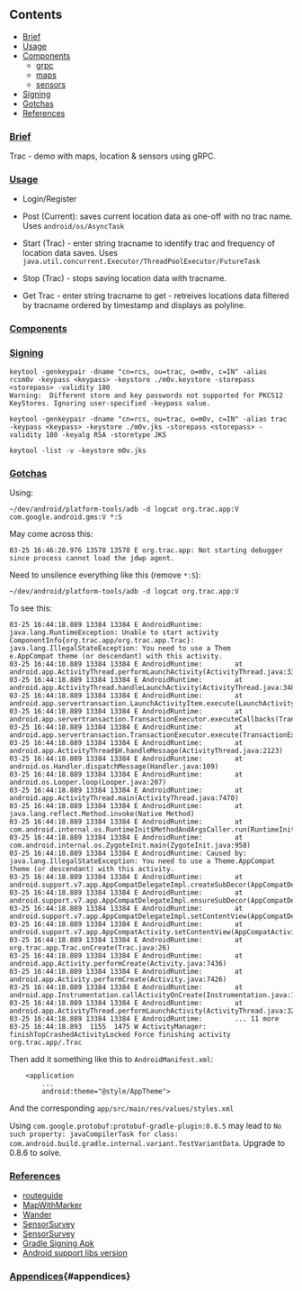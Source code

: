 ## Contents
- [Brief](#brief)
- [Usage](#usage)
- [Components](#components)
  - [grpc](#grpc)
  - [maps](#maps)
  - [sensors](#sensors)
- [Signing](#signing)
- [Gotchas](#gotchas)
- [References](#references)

### [Brief](#brief)

Trac - demo with maps, location \& sensors using gRPC.

### [Usage](#usage)

+ Login/Register

+ Post (Current): saves current location data as one-off with no trac name. Uses `android/os/AsyncTask`

+ Start (Trac) - enter string tracname to identify trac and frequency of location data saves. Uses `java.util.concurrent.Executor/ThreadPoolExecutor/FutureTask`

+ Stop (Trac) - stops saving location data with tracname.

+ Get Trac - enter string tracname to get - retreives locations data filtered by tracname ordered by timestamp and displays as polyline. 

### [Components](#components)



### [Signing](#signing)

```
keytool -genkeypair -dname "cn=rcs, ou=trac, o=m0v, c=IN" -alias rcsm0v -keypass <keypass> -keystore ./m0v.keystore -storepass <storepass> -validity 180
Warning:  Different store and key passwords not supported for PKCS12 KeyStores. Ignoring user-specified -keypass value.

keytool -genkeypair -dname "cn=rcs, ou=trac, o=m0v, c=IN" -alias trac -keypass <keypass> -keystore ./m0v.jks -storepass <storepass> -validity 180 -keyalg RSA -storetype JKS

keytool -list -v -keystore m0v.jks
```

### [Gotchas](#gotchas)

Using:
```
~/dev/android/platform-tools/adb -d logcat org.trac.app:V com.google.android.gms:V *:S
```
May come across this:
```
03-25 16:46:28.976 13578 13578 E org.trac.app: Not starting debugger since process cannot load the jdwp agent.
```
Need to unsilence everything like this (remove `*:S`):
```
~/dev/android/platform-tools/adb -d logcat org.trac.app:V
```
To see this:
```
03-25 16:44:18.889 13384 13384 E AndroidRuntime: java.lang.RuntimeException: Unable to start activity ComponentInfo{org.trac.app/org.trac.app.Trac}: java.lang.IllegalStateException: You need to use a Them
e.AppCompat theme (or descendant) with this activity.                                                                                                                                                       
03-25 16:44:18.889 13384 13384 E AndroidRuntime:        at android.app.ActivityThread.performLaunchActivity(ActivityThread.java:3300)                                                                     
03-25 16:44:18.889 13384 13384 E AndroidRuntime:        at android.app.ActivityThread.handleLaunchActivity(ActivityThread.java:3484)                                               
03-25 16:44:18.889 13384 13384 E AndroidRuntime:        at android.app.servertransaction.LaunchActivityItem.execute(LaunchActivityItem.java:86)                                                           
03-25 16:44:18.889 13384 13384 E AndroidRuntime:        at android.app.servertransaction.TransactionExecutor.executeCallbacks(TransactionExecutor.java:108)                                               
03-25 16:44:18.889 13384 13384 E AndroidRuntime:        at android.app.servertransaction.TransactionExecutor.execute(TransactionExecutor.java:68)                                                         
03-25 16:44:18.889 13384 13384 E AndroidRuntime:        at android.app.ActivityThread$H.handleMessage(ActivityThread.java:2123)                                                                           
03-25 16:44:18.889 13384 13384 E AndroidRuntime:        at android.os.Handler.dispatchMessage(Handler.java:109)                                                                                           
03-25 16:44:18.889 13384 13384 E AndroidRuntime:        at android.os.Looper.loop(Looper.java:207)                                                                                                        
03-25 16:44:18.889 13384 13384 E AndroidRuntime:        at android.app.ActivityThread.main(ActivityThread.java:7470)                                                                                      
03-25 16:44:18.889 13384 13384 E AndroidRuntime:        at java.lang.reflect.Method.invoke(Native Method)                                                                                                 
03-25 16:44:18.889 13384 13384 E AndroidRuntime:        at com.android.internal.os.RuntimeInit$MethodAndArgsCaller.run(RuntimeInit.java:524)
03-25 16:44:18.889 13384 13384 E AndroidRuntime:        at com.android.internal.os.ZygoteInit.main(ZygoteInit.java:958)                                                                                   
03-25 16:44:18.889 13384 13384 E AndroidRuntime: Caused by: java.lang.IllegalStateException: You need to use a Theme.AppCompat theme (or descendant) with this activity.                                  
03-25 16:44:18.889 13384 13384 E AndroidRuntime:        at android.support.v7.app.AppCompatDelegateImpl.createSubDecor(AppCompatDelegateImpl.java:555)                                                    
03-25 16:44:18.889 13384 13384 E AndroidRuntime:        at android.support.v7.app.AppCompatDelegateImpl.ensureSubDecor(AppCompatDelegateImpl.java:518)                                                    
03-25 16:44:18.889 13384 13384 E AndroidRuntime:        at android.support.v7.app.AppCompatDelegateImpl.setContentView(AppCompatDelegateImpl.java:466)                                                    
03-25 16:44:18.889 13384 13384 E AndroidRuntime:        at android.support.v7.app.AppCompatActivity.setContentView(AppCompatActivity.java:140)                                                            
03-25 16:44:18.889 13384 13384 E AndroidRuntime:        at org.trac.app.Trac.onCreate(Trac.java:26)                                                                                                       
03-25 16:44:18.889 13384 13384 E AndroidRuntime:        at android.app.Activity.performCreate(Activity.java:7436)                                                                                        
03-25 16:44:18.889 13384 13384 E AndroidRuntime:        at android.app.Activity.performCreate(Activity.java:7426)                                                                  
03-25 16:44:18.889 13384 13384 E AndroidRuntime:        at android.app.Instrumentation.callActivityOnCreate(Instrumentation.java:1286)
03-25 16:44:18.889 13384 13384 E AndroidRuntime:        at android.app.ActivityThread.performLaunchActivity(ActivityThread.java:3279)
03-25 16:44:18.889 13384 13384 E AndroidRuntime:        ... 11 more                                                               
03-25 16:44:18.893  1155  1475 W ActivityManager:   finishTopCrashedActivityLocked Force finishing activity org.trac.app/.Trac              
```
Then add it something like this to `AndroidManifest.xml`:
```
    <application 
        ...
        android:theme="@style/AppTheme">
```
And the corresponding `app/src/main/res/values/styles.xml`


Using `com.google.protobuf:protobuf-gradle-plugin:0.8.5` may lead to `No such property: javaCompilerTask for class: com.android.build.gradle.internal.variant.TestVariantData`. Upgrade to 0.8.6 to solve.

### [References](#references)
+ [routeguide](https://github.com/grpc/grpc-java/examples/android/routeguide)
+ [MapWithMarker](https://github.com/googlesamples/android-samples/tutorials/MapWithMarker) 
+ [Wander](https://github.com/google-developer-training/android-advanced/Wander)
+ [SensorSurvey](https://github.com/google-developer-training/android-advanced/SensorSurvey)
+ [SensorSurvey](https://github.com/google-developer-training/android-advanced/TiltSpot)
+ [Gradle Signing Apk](https://stackoverflow.com/questions/18328730/how-to-create-a-release-signed-apk-file-using-gradle)
+ [Android support libs version](https://stackoverflow.com/questions/42374151/all-com-android-support-libraries-must-use-the-exact-same-version-specification)

### [Appendices](#appendices){#appendices}
